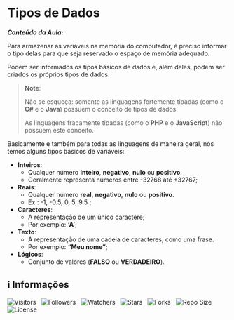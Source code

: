<!-- Título -->
# Tipos de Dados

***Conteúdo da Aula:***

Para armazenar as variáveis na memória do computador, é preciso informar o tipo delas para que seja reservado o espaço de memória adequado.

Podem ser informados os tipos básicos de dados e, além deles, podem ser criados os próprios tipos de dados.

> **Note**:
>
> Não se esqueça: somente as linguagens fortemente tipadas (como o **C#** e o **Java**) possuem o conceito de tipos de dados.
>
> As linguagens fracamente tipadas (como o **PHP** e o **JavaScript**) não possuem este conceito.

Basicamente e também para todas as linguagens de maneira geral, nós temos alguns tipos básicos de variáveis:

* **Inteiros**:
  * Qualquer número **inteiro**, **negativo**, **nulo** ou **positivo**.
  * Geralmente representa números entre -32768 até +32767;
* **Reais**:
  * Qualquer número **real**, **negativo**, **nulo** ou **positivo**.
  * Ex.: -1, -0.5, 0, 5, 9.5 ;
* **Caracteres**:
  * A representação de um único caractere;
  * Por exemplo: **‘A’**;
* **Texto**:
  * A representação de uma cadeia de caracteres, como uma frase.
  * Por exemplo: **“Meu nome”**;
* **Lógicos**:
  * Conjunto de valores (**FALSO** ou **VERDADEIRO**).

<!-- Information -->
## &#8505; Informações

![Visitors](https://api.visitorbadge.io/api/visitors?path=Devsgeeknerd%2Fcla-tip-dad-var-con-tip-dad-log-par-pro-com-bas&label=Visitantes&labelColor=%23f9e64f&countColor=%23008000&style=plastic "Total de Visitas")
&nbsp;
![Followers](https://img.shields.io/github/followers/Devsgeeknerd?style=p&label=Seguidores&labelColor=f9e64f&color=008000 "Total de Seguidores")
&nbsp;
![Watchers](https://img.shields.io/github/watchers/Devsgeeknerd/cla-tip-dad-var-con-tip-dad-log-par-pro-com-bas?style=p&label=Observadores&labelColor=f9e64f&color=008000 "Total de Observadores")
&nbsp;
![Stars](https://img.shields.io/github/stars/Devsgeeknerd/cla-tip-dad-var-con-tip-dad-log-par-pro-com-bas?style=p&label=Estrelas&labelColor=f9e64f&color=008000 "Total de Estrelas")
&nbsp;
![Forks](https://img.shields.io/github/forks/Devsgeeknerd/cla-tip-dad-var-con-tip-dad-log-par-pro-com-bas?style=p&label=Bifurcações&labelColor=f9e64f&color=008000 "Total de Bifurcações")
&nbsp;
![Repo Size](https://img.shields.io/github/repo-size/Devsgeeknerd/cla-tip-dad-log-par-pro-com-bas?style=p&label=Tamanho&labelColor=f9e64f&color=008000& "Tamanho do Repositório")
&nbsp;
![License](https://img.shields.io/github/license/Devsgeeknerd/cla-tip-dad-var-con-tip-dad-log-par-pro-com-bas?style=p&label=Licença&labelColor=f9e64f&color=008000 "Licença do Repositório")
